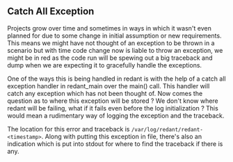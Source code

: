 ## Catch All Exception

Projects grow over time and sometimes in ways in which it wasn't even planned for due to some change in initial assumption or new requirements. This means we might have not thought of an exception to be thrown in a scenario but with time code change now is liable to throw an exception, we might be in red as the code run will be spewing out a big traceback and dump when we are expecting it to gracefully handle the exceptions.

One of the ways this is being handled in redant is with the help of a catch all exception handler in redant_main over the main() call. This handler will catch any exception which has not been thought of. Now comes the question as to where this exception will be stored ? We don't know where redant will be failing, what if it fails even before the log initialization ? This would mean a rudimentary way of logging the exception and the traceback.

The location for this error and traceback is `/var/log/redant/redant-<timestamp>`. Along with putting this exception in file, there's also an indication which is put into stdout for where to find the traceback if there is any.
